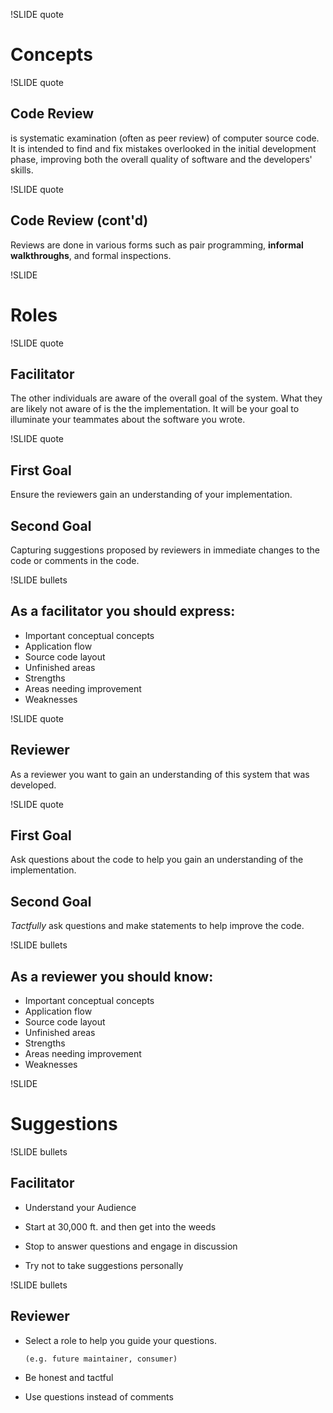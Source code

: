 !SLIDE quote

# Concepts

!SLIDE quote

## Code Review 

is systematic examination (often as peer review) of computer source
code. It is intended to find and fix mistakes overlooked in the initial
development phase, improving both the overall quality of software and the
developers' skills. 

!SLIDE quote

## Code Review (cont'd)

Reviews are done in various forms such as pair programming,
__informal walkthroughs__, and formal inspections.

!SLIDE

# Roles

!SLIDE quote

## Facilitator

The other individuals are aware of the overall goal of the system. What they are
likely not aware of is the the implementation. It will be your goal to 
illuminate your teammates about the software you wrote.

!SLIDE quote

## First Goal

Ensure the reviewers gain an understanding of your implementation.

## Second Goal

Capturing suggestions proposed by reviewers in immediate changes to the code or
comments in the code.

!SLIDE bullets

## As a facilitator you should express:

* Important conceptual concepts
* Application flow
* Source code layout
* Unfinished areas
* Strengths
* Areas needing improvement
* Weaknesses

!SLIDE quote

## Reviewer

As a reviewer you want to gain an understanding of this system that was
developed.

!SLIDE quote

## First Goal

Ask questions about the code to help you gain an understanding of the
implementation.

## Second Goal

_Tactfully_ ask questions and make statements to help improve the code.

!SLIDE bullets

## As a reviewer you should know:

* Important conceptual concepts
* Application flow
* Source code layout
* Unfinished areas
* Strengths
* Areas needing improvement
* Weaknesses

!SLIDE

# Suggestions

!SLIDE bullets

## Facilitator

* Understand your Audience

* Start at 30,000 ft. and then get into the weeds

* Stop to answer questions and engage in discussion

* Try not to take suggestions personally

!SLIDE bullets

## Reviewer

* Select a role to help you guide your questions. 

      (e.g. future maintainer, consumer) 

* Be honest and tactful

* Use questions instead of comments 


